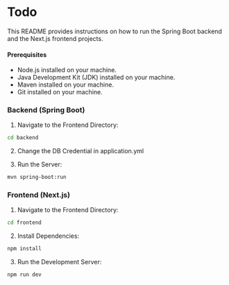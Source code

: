# Todo

This README provides instructions on how to run the Spring Boot backend and the Next.js frontend projects.

#### Prerequisites

- Node.js installed on your machine.
- Java Development Kit (JDK) installed on your machine.
- Maven installed on your machine.
- Git installed on your machine.

### Backend (Spring Boot)

1. Navigate to the Frontend Directory:

```bash
cd backend
```

2. Change the DB Credential in application.yml

3. Run the Server:

```bash
mvn spring-boot:run
```

### Frontend (Next.js)

1. Navigate to the Frontend Directory:

```bash
cd frontend
```

2. Install Dependencies:

```bash
npm install
```

3. Run the Development Server:

```bash
npm run dev
```
